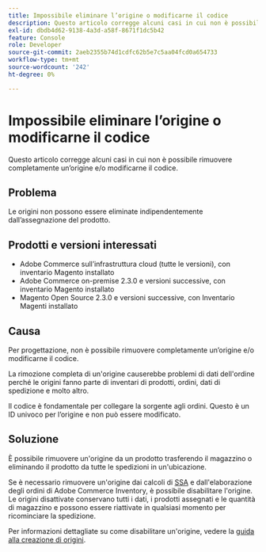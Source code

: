 ```yaml
---
title: Impossibile eliminare l’origine o modificarne il codice
description: Questo articolo corregge alcuni casi in cui non è possibile rimuovere completamente un’origine e/o modificarne il codice.
exl-id: dbdb4d62-9138-4a3d-a58f-8671f1dc5b42
feature: Console
role: Developer
source-git-commit: 2aeb2355b74d1cdfc62b5e7c5aa04fcd0a654733
workflow-type: tm+mt
source-wordcount: '242'
ht-degree: 0%

---
```


# Impossibile eliminare l’origine o modificarne il codice

Questo articolo corregge alcuni casi in cui non è possibile rimuovere completamente un’origine e/o modificarne il codice.

## Problema

Le origini non possono essere eliminate indipendentemente dall’assegnazione del prodotto.

## Prodotti e versioni interessati

* Adobe Commerce sull’infrastruttura cloud (tutte le versioni), con inventario Magento installato
* Adobe Commerce on-premise 2.3.0 e versioni successive, con inventario Magento installato
* Magento Open Source 2.3.0 e versioni successive, con Inventario Magenti installato

## Causa

Per progettazione, non è possibile rimuovere completamente un’origine e/o modificarne il codice.

La rimozione completa di un&#39;origine causerebbe problemi di dati dell&#39;ordine perché le origini fanno parte di inventari di prodotti, ordini, dati di spedizione e molto altro.

Il codice è fondamentale per collegare la sorgente agli ordini. Questo è un ID univoco per l’origine e non può essere modificato.

## Soluzione

È possibile rimuovere un&#39;origine da un prodotto trasferendo il magazzino o eliminando il prodotto da tutte le spedizioni in un&#39;ubicazione.

Se è necessario rimuovere un&#39;origine dai calcoli di [SSA](https://experienceleague.adobe.com/it/docs/commerce-admin/inventory/basics/selection-reservations) e dall&#39;elaborazione degli ordini di Adobe Commerce Inventory, è possibile disabilitare l&#39;origine. Le origini disattivate conservano tutti i dati, i prodotti assegnati e le quantità di magazzino e possono essere riattivate in qualsiasi momento per ricominciare la spedizione.

Per informazioni dettagliate su come disabilitare un&#39;origine, vedere la [guida alla creazione di origini](https://github.com/magento/inventory/wiki/Create-Sources#disable-sources).
